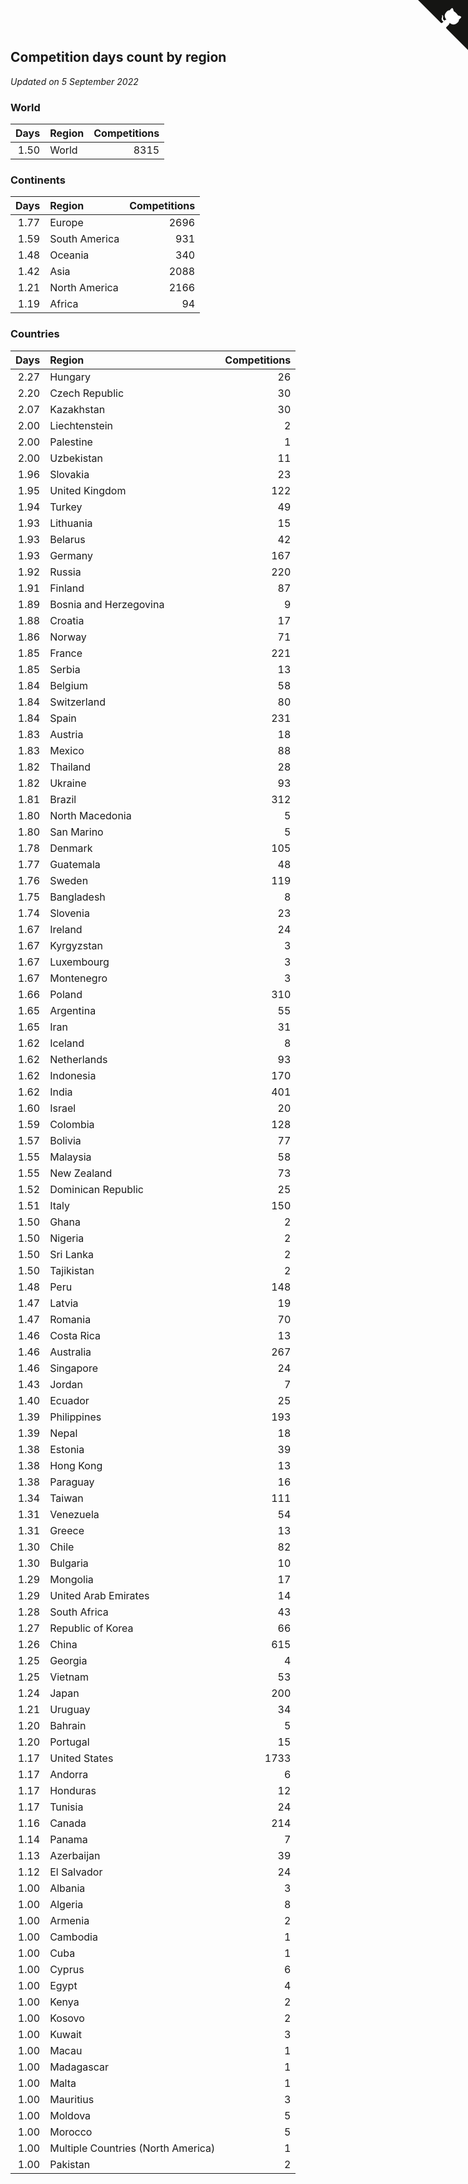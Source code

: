 ## Competition days count by region

*Updated on  5 September 2022*


### World

| Days | Region | Competitions |
| ---: | :--- | ---: |
| 1.50 | World | 8315 |

### Continents

| Days | Region | Competitions |
| ---: | :--- | ---: |
| 1.77 | Europe | 2696 |
| 1.59 | South America | 931 |
| 1.48 | Oceania | 340 |
| 1.42 | Asia | 2088 |
| 1.21 | North America | 2166 |
| 1.19 | Africa | 94 |

### Countries

| Days | Region | Competitions |
| ---: | :--- | ---: |
| 2.27 | Hungary | 26 |
| 2.20 | Czech Republic | 30 |
| 2.07 | Kazakhstan | 30 |
| 2.00 | Liechtenstein | 2 |
| 2.00 | Palestine | 1 |
| 2.00 | Uzbekistan | 11 |
| 1.96 | Slovakia | 23 |
| 1.95 | United Kingdom | 122 |
| 1.94 | Turkey | 49 |
| 1.93 | Lithuania | 15 |
| 1.93 | Belarus | 42 |
| 1.93 | Germany | 167 |
| 1.92 | Russia | 220 |
| 1.91 | Finland | 87 |
| 1.89 | Bosnia and Herzegovina | 9 |
| 1.88 | Croatia | 17 |
| 1.86 | Norway | 71 |
| 1.85 | France | 221 |
| 1.85 | Serbia | 13 |
| 1.84 | Belgium | 58 |
| 1.84 | Switzerland | 80 |
| 1.84 | Spain | 231 |
| 1.83 | Austria | 18 |
| 1.83 | Mexico | 88 |
| 1.82 | Thailand | 28 |
| 1.82 | Ukraine | 93 |
| 1.81 | Brazil | 312 |
| 1.80 | North Macedonia | 5 |
| 1.80 | San Marino | 5 |
| 1.78 | Denmark | 105 |
| 1.77 | Guatemala | 48 |
| 1.76 | Sweden | 119 |
| 1.75 | Bangladesh | 8 |
| 1.74 | Slovenia | 23 |
| 1.67 | Ireland | 24 |
| 1.67 | Kyrgyzstan | 3 |
| 1.67 | Luxembourg | 3 |
| 1.67 | Montenegro | 3 |
| 1.66 | Poland | 310 |
| 1.65 | Argentina | 55 |
| 1.65 | Iran | 31 |
| 1.62 | Iceland | 8 |
| 1.62 | Netherlands | 93 |
| 1.62 | Indonesia | 170 |
| 1.62 | India | 401 |
| 1.60 | Israel | 20 |
| 1.59 | Colombia | 128 |
| 1.57 | Bolivia | 77 |
| 1.55 | Malaysia | 58 |
| 1.55 | New Zealand | 73 |
| 1.52 | Dominican Republic | 25 |
| 1.51 | Italy | 150 |
| 1.50 | Ghana | 2 |
| 1.50 | Nigeria | 2 |
| 1.50 | Sri Lanka | 2 |
| 1.50 | Tajikistan | 2 |
| 1.48 | Peru | 148 |
| 1.47 | Latvia | 19 |
| 1.47 | Romania | 70 |
| 1.46 | Costa Rica | 13 |
| 1.46 | Australia | 267 |
| 1.46 | Singapore | 24 |
| 1.43 | Jordan | 7 |
| 1.40 | Ecuador | 25 |
| 1.39 | Philippines | 193 |
| 1.39 | Nepal | 18 |
| 1.38 | Estonia | 39 |
| 1.38 | Hong Kong | 13 |
| 1.38 | Paraguay | 16 |
| 1.34 | Taiwan | 111 |
| 1.31 | Venezuela | 54 |
| 1.31 | Greece | 13 |
| 1.30 | Chile | 82 |
| 1.30 | Bulgaria | 10 |
| 1.29 | Mongolia | 17 |
| 1.29 | United Arab Emirates | 14 |
| 1.28 | South Africa | 43 |
| 1.27 | Republic of Korea | 66 |
| 1.26 | China | 615 |
| 1.25 | Georgia | 4 |
| 1.25 | Vietnam | 53 |
| 1.24 | Japan | 200 |
| 1.21 | Uruguay | 34 |
| 1.20 | Bahrain | 5 |
| 1.20 | Portugal | 15 |
| 1.17 | United States | 1733 |
| 1.17 | Andorra | 6 |
| 1.17 | Honduras | 12 |
| 1.17 | Tunisia | 24 |
| 1.16 | Canada | 214 |
| 1.14 | Panama | 7 |
| 1.13 | Azerbaijan | 39 |
| 1.12 | El Salvador | 24 |
| 1.00 | Albania | 3 |
| 1.00 | Algeria | 8 |
| 1.00 | Armenia | 2 |
| 1.00 | Cambodia | 1 |
| 1.00 | Cuba | 1 |
| 1.00 | Cyprus | 6 |
| 1.00 | Egypt | 4 |
| 1.00 | Kenya | 2 |
| 1.00 | Kosovo | 2 |
| 1.00 | Kuwait | 3 |
| 1.00 | Macau | 1 |
| 1.00 | Madagascar | 1 |
| 1.00 | Malta | 1 |
| 1.00 | Mauritius | 3 |
| 1.00 | Moldova | 5 |
| 1.00 | Morocco | 5 |
| 1.00 | Multiple Countries (North America) | 1 |
| 1.00 | Pakistan | 2 |


<a href="https://github.com/JustinTimeCuber/wca_statistics" class="github-corner" aria-label="View source on Github"><svg width="80" height="80" viewBox="0 0 250 250" style="fill:#151513; color:#fff; position: absolute; top: 0; border: 0; right: 0;" aria-hidden="true"><path d="M0,0 L115,115 L130,115 L142,142 L250,250 L250,0 Z"></path><path d="M128.3,109.0 C113.8,99.7 119.0,89.6 119.0,89.6 C122.0,82.7 120.5,78.6 120.5,78.6 C119.2,72.0 123.4,76.3 123.4,76.3 C127.3,80.9 125.5,87.3 125.5,87.3 C122.9,97.6 130.6,101.9 134.4,103.2" fill="currentColor" style="transform-origin: 130px 106px;" class="octo-arm"></path><path d="M115.0,115.0 C114.9,115.1 118.7,116.5 119.8,115.4 L133.7,101.6 C136.9,99.2 139.9,98.4 142.2,98.6 C133.8,88.0 127.5,74.4 143.8,58.0 C148.5,53.4 154.0,51.2 159.7,51.0 C160.3,49.4 163.2,43.6 171.4,40.1 C171.4,40.1 176.1,42.5 178.8,56.2 C183.1,58.6 187.2,61.8 190.9,65.4 C194.5,69.0 197.7,73.2 200.1,77.6 C213.8,80.2 216.3,84.9 216.3,84.9 C212.7,93.1 206.9,96.0 205.4,96.6 C205.1,102.4 203.0,107.8 198.3,112.5 C181.9,128.9 168.3,122.5 157.7,114.1 C157.9,116.9 156.7,120.9 152.7,124.9 L141.0,136.5 C139.8,137.7 141.6,141.9 141.8,141.8 Z" fill="currentColor" class="octo-body"></path></svg></a><style>.github-corner:hover .octo-arm{animation:octocat-wave 560ms ease-in-out}@keyframes octocat-wave{0%,100%{transform:rotate(0)}20%,60%{transform:rotate(-25deg)}40%,80%{transform:rotate(10deg)}}@media (max-width:500px){.github-corner:hover .octo-arm{animation:none}.github-corner .octo-arm{animation:octocat-wave 560ms ease-in-out}}</style>
